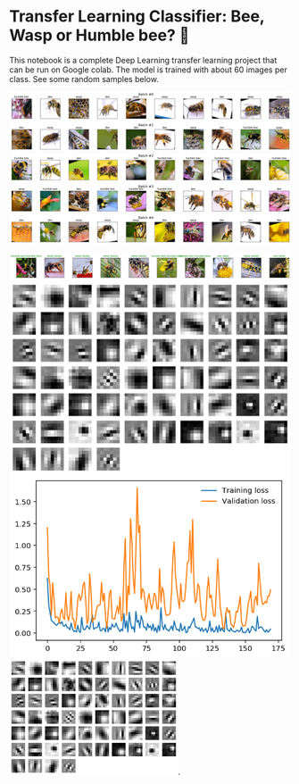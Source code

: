 # Transfer Learning Classifier: Bee, Wasp or Humble bee? 🐝

This notebook is a complete Deep Learning transfer learning project that can be run on Google colab. The model is trained with about 60 images per class. See some random samples below. 

![train_dataset_batch1](https://github.com/andyherzberg/pytorch-transfer-learning-classifier/blob/master/Download.png)
![train_dataset_batch2](https://github.com/andyherzberg/pytorch-transfer-learning-classifier/blob/master/Download%20(1).png)
![train_dataset_batch3](https://github.com/andyherzberg/pytorch-transfer-learning-classifier/blob/master/Download%20(2).png)
![train_dataset_batch4](https://github.com/andyherzberg/pytorch-transfer-learning-classifier/blob/master/Download%20(3).png)
![train_dataset_batch5](https://github.com/andyherzberg/pytorch-transfer-learning-classifier/blob/master/Download%20(4).png)

![train_dataset_batch5](https://github.com/andyherzberg/pytorch-transfer-learning-classifier/blob/master/Download%20(5).png)
![train_dataset_batch5](https://github.com/andyherzberg/pytorch-transfer-learning-classifier/blob/master/Download%20(6).png)
![train_dataset_batch5](https://github.com/andyherzberg/pytorch-transfer-learning-classifier/blob/master/Download%20(7).png)
<img src="https://github.com/andyherzberg/pytorch-transfer-learning-classifier/blob/master/Download%20(6).png" width="60%">.
